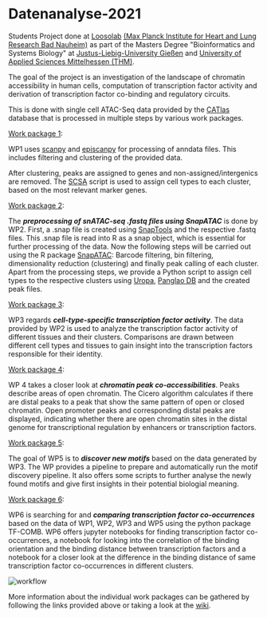 # Datenanalyse-2021

Students Project done at [Loosolab](https://github.molgen.mpg.de/pages/loosolab/www/index.html) [(Max Planck Institute for Heart and Lung Research Bad Nauheim)](https://www.mpi-hlr.de/2778/en) as part of the Masters Degree "Bioinformatics and Systems Biology" at [Justus-Liebig-University Gießen](https://www.uni-giessen.de/welcome) and [University of Applied Sciences Mittelhessen (THM)](https://www.thm.de/site/en/). 

The goal of the project is an investigation of the landscape of chromatin accessibility in human cells, computation of transcription factor activity and derivation of transcription factor co-binding and regulatory circuits.

This is done with single cell ATAC-Seq data provided by the [CATlas](http://catlas.org/humanenhancer/#!/) database that is processed in multiple steps by various work packages. 

[Work package 1](https://github.com/loosolab/Datenanalyse-2021/tree/main/wp1/):

WP1 uses [scanpy](https://github.com/theislab/scanpy) and [episcanpy](https://github.com/colomemaria/epiScanpy) for processing of anndata files.
This includes filtering and clustering of the provided data.

After clustering, peaks are assigned to genes and non-assigned/intergenics are removed.
The [SCSA](https://github.com/bioinfo-ibms-pumc/SCSA) script is used to assign cell types to each cluster, based on the most relevant marker genes.

[Work package 2](https://github.com/loosolab/Datenanalyse-2021/tree/main/wp2/):

The ***preprocessing of snATAC-seq .fastq files using SnapATAC*** is done by WP2. First, a .snap file is created using [SnapTools](https://github.com/r3fang/SnapTools) and the respective .fastq files. This .snap file is read into R as a snap object, which is essential for further processing of the data. Now the following steps will be carried out using the R package [SnapATAC](https://github.com/r3fang/SnapATAC): Barcode filtering, bin filtering, dimensionality reduction (clustering) and finally peak calling of each cluster.
Apart from the processing steps, we provide a Python script to assign cell types to the respective clusters using [Uropa](https://github.com/loosolab/UROPA), [Panglao DB](https://panglaodb.se) and the created peak files.

[Work package 3](https://github.com/loosolab/Datenanalyse-2021/tree/main/wp3):

WP3 regards ***cell-type-specific transcription factor activity***. 
The data provided by WP2 is used to analyze the transcription factor activity of different tissues and their clusters.
Comparisons are drawn between different cell types and tissues to gain insight into the transcription factors responsible for their identity. 

[Work package 4](https://github.com/loosolab/Datenanalyse-2021/tree/main/wp4/):

WP 4 takes a closer look at ***chromatin peak co-accessibilities***. Peaks describe areas of open chromatin. The Cicero algorithm calculates if there are distal peaks to a peak that show the same pattern of open or closed chromatin. Open promoter peaks and corresponding distal peaks are displayed, indicating whether there are open chromatin sites in the distal genome for transcriptional regulation by enhancers or transcription factors.


[Work package 5](https://github.com/loosolab/Datenanalyse-2021/tree/main/wp5/):

The goal of WP5 is to ***discover new motifs*** based on the data generated by WP3.
The WP provides a pipeline to prepare and automatically run the motif discovery pipeline. 
It also offers some scripts to further analyse the newly found motifs and give first insights in their potential biologial meaning.

[Work package 6](https://github.com/loosolab/Datenanalyse-2021/tree/main/wp6/):

WP6 is searching for and ***comparing transcription factor co-occurrences*** based on the data of WP1, WP2, WP3 and WP5 using the python package TF-COMB. WP6 offers jupyter notebooks for finding transcription factor co-occurrences, a notebook for looking into the correlation of the binding orientation and the binding distance between transcription factors and a notebook for a closer look at the difference in the binding distance of same transcription factor co-occurrences in different clusters.

![workflow](https://user-images.githubusercontent.com/81377794/160153768-db0006b2-85a2-41dc-baca-fce3c1250334.png)

More information about the individual work packages can be gathered by following the links provided above or taking a look at the [wiki](https://github.com/loosolab/Datenanalyse-2021/wiki).
